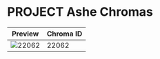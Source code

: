 # PROJECT Ashe Chromas

| Preview | Chroma ID |
|---------|-----------|
| ![22062](https://raw.communitydragon.org/latest/plugins/rcp-be-lol-game-data/global/default/v1/champion-chroma-images/22/22062.png) | 22062 |